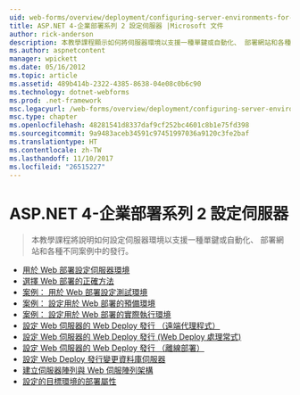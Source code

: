 ```yaml
---
uid: web-forms/overview/deployment/configuring-server-environments-for-web-deployment/index
title: ASP.NET 4-企業部署系列 2 設定伺服器 |Microsoft 文件
author: rick-anderson
description: 本教學課程顯示如何將伺服器環境以支援一種單鍵或自動化、 部署網站和各種不同的畫面中的發行設定...
ms.author: aspnetcontent
manager: wpickett
ms.date: 05/16/2012
ms.topic: article
ms.assetid: 489b414b-2322-4385-8638-04e08c0b6c90
ms.technology: dotnet-webforms
ms.prod: .net-framework
msc.legacyurl: /web-forms/overview/deployment/configuring-server-environments-for-web-deployment
msc.type: chapter
ms.openlocfilehash: 48281541d8337daf9cf252bc4601c8b1e75fd398
ms.sourcegitcommit: 9a9483aceb34591c97451997036a9120c3fe2baf
ms.translationtype: HT
ms.contentlocale: zh-TW
ms.lasthandoff: 11/10/2017
ms.locfileid: "26515227"
---
```

<a name="aspnet-4---enterprise-deployment-series-2-configuring-servers"></a>ASP.NET 4-企業部署系列 2 設定伺服器
====================
> 本教學課程將說明如何設定伺服器環境以支援一種單鍵或自動化、 部署網站和各種不同案例中的發行。


- [用於 Web 部署設定伺服器環境](configuring-server-environments-for-web-deployment.md)
- [選擇 Web 部署的正確方法](choosing-the-right-approach-to-web-deployment.md)
- [案例： 用於 Web 部署設定測試環境](scenario-configuring-a-test-environment-for-web-deployment.md)
- [案例： 設定用於 Web 部署的預備環境](scenario-configuring-a-staging-environment-for-web-deployment.md)
- [案例： 設定用於 Web 部署的實際執行環境](scenario-configuring-a-production-environment-for-web-deployment.md)
- [設定 Web 伺服器的 Web Deploy 發行 （遠端代理程式）](configuring-a-web-server-for-web-deploy-publishing-remote-agent.md)
- [設定 Web 伺服器的 Web Deploy 發行 (Web Deploy 處理常式)](configuring-a-web-server-for-web-deploy-publishing-web-deploy-handler.md)
- [設定 Web 伺服器的 Web Deploy 發行 （離線部署）](configuring-a-web-server-for-web-deploy-publishing-offline-deployment.md)
- [設定 Web Deploy 發行變更資料庫伺服器](configuring-a-database-server-for-web-deploy-publishing.md)
- [建立伺服器陣列與 Web 伺服陣列架構](creating-a-server-farm-with-the-web-farm-framework.md)
- [設定的目標環境的部署屬性](configuring-deployment-properties-for-a-target-environment.md)
